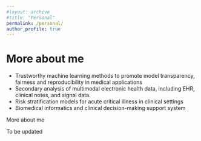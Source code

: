 ```yaml
---
#layout: archive
#title: "Personal"
permalink: /personal/
author_profile: true
---
```


More about me
======
- Trustworthy machine learning methods to promote model transparency, fairness and reproducibility in medical applications
- Secondary analysis of multimodal electronic health data, including EHR, clinical notes, and signal data.
- Risk stratification models for acute critical illness in clinical settings
- Biomedical informatics and clinical decision-making support system


More about me


To be updated

